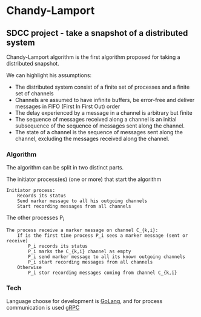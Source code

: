 # Chandy-Lamport
## SDCC project - take a snapshot of a distributed system

Chandy-Lamport algorithm is the first algorithm proposed for taking a distributed snapshot.

We can highlight his assumptions:
- The distributed system consist of a finite set of processes and a finite set of channels
- Channels are assumed to have infinite buffers, be error-free and deliver messages in FIFO (First In First Out) order
- The delay experienced by a message in a channel is arbitrary but finite
- The sequence of messages received along a channel is an initial subsequence of the sequence of messages sent along the channel.
- The state of a channel is the sequence of messages sent along the channel, excluding the messages received along the channel.

### Algorithm

The algorithm can be split in two distinct parts.

The initiator process(es) (one or more) that start the algorithm
```
Initiator process:
    Records its status
    Send marker message to all his outgoing channels
    Start recording messages from all channels
```

The other processes P<sub>i</sub>
```
The process receive a marker message on channel C_{k,i}:
    If is the first time process P_i sees a marker message (sent or receive)
        P_i records its status
        P_i marks the C_{k,i} channel as empty
        P_i send marker message to all its known outgoing channels
        P_i start recording messages from all channels
    Otherwise
        P_i stor recording messages coming from channel C_{k,i}
```

### Tech

Language choose for development is [GoLang], and for process communication is used [gRPC]

[//]: # (Reference links)

[GoLang]: <https://go.dev/>
[gRPC]: <https://grpc.io/>